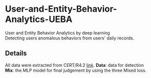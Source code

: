 # User-and-Entity-Behavior-Analytics-UEBA
User and Entity Behavior Analytics by deep learning  
Detecting users anomalous behaviors from users' daily records.
## Details
All data were extracted from CERT/R4.2  [link](ftp://ftp.sei.cmu.edu/pub/cert-data).
**Data**: data for detection  
**Mix**: the MLP model for final judgement by using the three Mixed loss.


